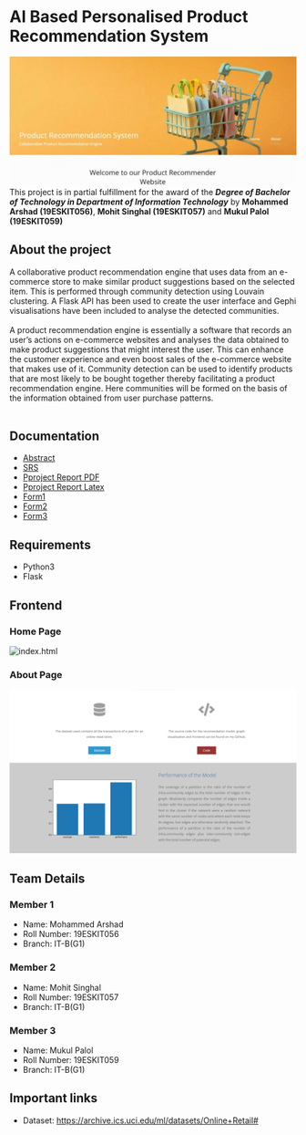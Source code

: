 # AI Based Personalised Product Recommendation System
![HomePage.jpeg](https://github.com/mukulpalol/Product-Recommendation-Engine/blob/main/Project%20Images/HomePage.jpeg)
This project is in partial fulfillment for the award of the ***Degree of Bachelor of Technology in Department of Information Technology*** by **Mohammed Arshad (19ESKIT056)**, **Mohit Singhal (19ESKIT057)** and **Mukul Palol (19ESKIT059)**
## About the project
A collaborative product recommendation engine that uses data from an e-commerce store to make similar product suggestions based on the selected item. This is performed through community detection using Louvain clustering. A Flask API has been used to create the user interface and Gephi visualisations have been included to analyse the detected communities.
<br>
<br>
A product recommendation engine is essentially a software that records an user’s actions on e-commerce websites and analyses the data obtained to make 
product suggestions that might interest the user. This can enhance the customer experience and even boost sales of the e-commerce website that makes use of it. 
Community detection can be used to identify products that are most likely to be bought together thereby facilitating a product recommendation engine. 
Here communities will be formed on the basis of the information obtained from user purchase patterns.
<br> <br>

## Documentation
- [Abstract](https://github.com/mukulpalol/Product-Recommendation-Engine/blob/main/Documentation/Abstract%20-%20Recommendation%20System.pdf)
- [SRS](https://github.com/mukulpalol/Product-Recommendation-Engine/blob/main/Documentation/SRS%20-%20Recommendation%20System.pdf)
- [Pproject Report PDF](https://github.com/mukulpalol/Product-Recommendation-Engine/blob/main/Documentation/Project%20Report%20-%20Recommendation%20System.pdf)
- [Pproject Report Latex](https://github.com/mukulpalol/Product-Recommendation-Engine/blob/main/Documentation/Project%20Report%20Recommendation%20System.zip)
- [Form1](https://github.com/mukulpalol/Product-Recommendation-Engine/blob/main/Documentation/Form%201.pdf)
- [Form2](https://github.com/mukulpalol/Product-Recommendation-Engine/blob/main/Documentation/Form%202.pdf)
- [Form3](https://github.com/mukulpalol/Product-Recommendation-Engine/blob/main/Documentation/Form%203.pdf)

## Requirements
- Python3
- Flask

## Frontend
### Home Page
![index.html](https://github.com/mukulpalol/Product-Recommendation-Engine/blob/main/Project%20Images/index.gif)
### About Page
![about.html](https://github.com/mukulpalol/Product-Recommendation-Engine/blob/main/Project%20Images/about.png)

## Team Details
### Member 1
- Name: Mohammed Arshad
- Roll Number: 19ESKIT056
- Branch: IT-B(G1)


### Member 2
- Name: Mohit Singhal
- Roll Number: 19ESKIT057
- Branch: IT-B(G1)


### Member 3
- Name: Mukul Palol
- Roll Number: 19ESKIT059
- Branch: IT-B(G1)

## Important links
- Dataset: https://archive.ics.uci.edu/ml/datasets/Online+Retail#
